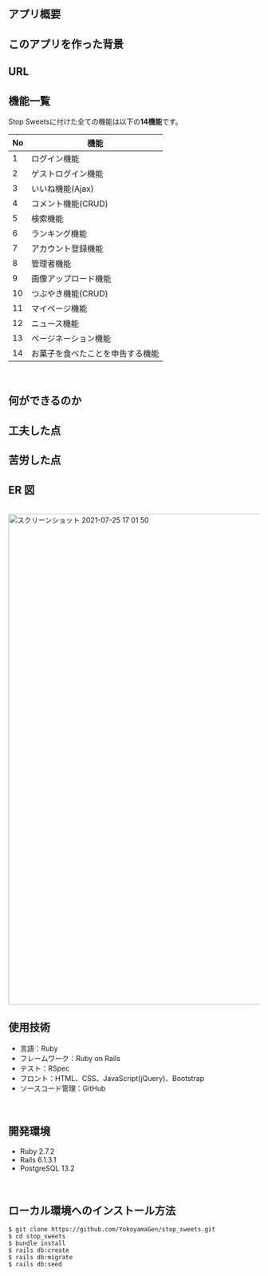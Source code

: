 アプリ概要
---

このアプリを作った背景
---

URL
---

機能一覧
---
Stop Sweetsに付けた全ての機能は以下の**14機能**です。

| No   |     機能      |
| --- | ----------- |
| 1    | ログイン機能 |
| 2    | ゲストログイン機能 |
| 3    | いいね機能(Ajax) |
| 4    | コメント機能(CRUD) |
| 5    | 検索機能 |
| 6    | ランキング機能 |
| 7    | アカウント登録機能 |
| 8    | 管理者機能 |
| 9    | 画像アップロード機能 |
| 10    | つぶやき機能(CRUD) |
| 11    | マイページ機能 |
| 12    | ニュース機能 |
| 13    | ページネーション機能 |
| 14    | お菓子を食べたことを申告する機能 |
<br> 

何ができるのか
---


工夫した点
---

苦労した点
---

ER 図
---
<br>
<img width="983" alt="スクリーンショット 2021-07-25 17 01 50" src="https://user-images.githubusercontent.com/66200883/126892172-51c2ef14-38eb-4c55-9c11-3fdb39faf0d7.png">


使用技術
---
- 言語：Ruby
- フレームワーク：Ruby on Rails
- テスト：RSpec
- フロント：HTML、CSS、JavaScript(jQuery)、Bootstrap
- ソースコード管理：GitHub
<br>

開発環境
---
- Ruby 2.7.2
- Rails 6.1.3.1
- PostgreSQL 13.2
<br>

ローカル環境へのインストール方法
---
```
$ git clone https://github.com/YokoyamaGen/stop_sweets.git
$ cd stop_sweets
$ bundle install
$ rails db:create
$ rails db:migrate
$ rails db:seed
```

